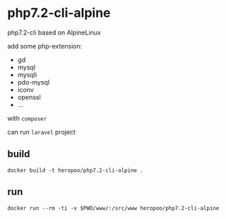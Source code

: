 # php7.2-cli-alpine

php7.2-cli based on AlpineLinux

add some php-extension:
 - gd 
 - mysql
 - mysqli 
 - pdo-mysql 
 - iconv 
 - openssl
 - ...

with `composer`

can run `laravel` project

## build 
```
docker build -t heropoo/php7.2-cli-alpine .
```

## run 
```
docker run --rm -ti -v $PWD/www/:/src/www heropoo/php7.2-cli-alpine
```
